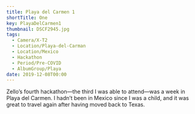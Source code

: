 ```yaml
---
title: Playa del Carmen 1
shortTitle: One
key: PlayaDelCarmen1
thumbnail: DSCF2945.jpg
tags:
  - Camera/X-T2
  - Location/Playa-del-Carman
  - Location/Mexico
  - Hackathon
  - Period/Pre-COVID
  - AlbumGroup/Playa
date: 2019-12-08T00:00
---
```

Zello’s fourth hackathon—the third I was able to attend—was a week in Playa del Carmen. I hadn’t been in Mexico since I was a child, and it was great to travel again after having moved back to Texas.
